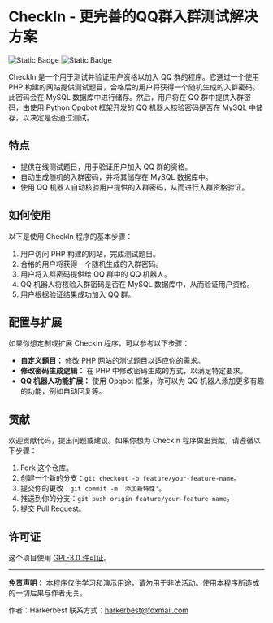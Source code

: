 # CheckIn - 更完善的QQ群入群测试解决方案
![Static Badge](https://img.shields.io/badge/Language-PHP_Python-blue) ![Static Badge](https://img.shields.io/badge/Database-MySQL-pink)



CheckIn 是一个用于测试并验证用户资格以加入 QQ 群的程序。它通过一个使用 PHP 构建的网站提供测试题目，合格后的用户将获得一个随机生成的入群密码。此密码会在 MySQL 数据库中进行储存。然后，用户将在 QQ 群中提供入群密码，由使用 Python Opqbot 框架开发的 QQ 机器人核验密码是否在 MySQL 中储存，以决定是否通过测试。

## 特点

- 提供在线测试题目，用于验证用户加入 QQ 群的资格。
- 自动生成随机的入群密码，并将其储存在 MySQL 数据库中。
- 使用 QQ 机器人自动核验用户提供的入群密码，从而进行入群资格验证。

## 如何使用

以下是使用 CheckIn 程序的基本步骤：

1. 用户访问 PHP 构建的网站，完成测试题目。
2. 合格的用户将获得一个随机生成的入群密码。
3. 用户将入群密码提供给 QQ 群中的 QQ 机器人。
4. QQ 机器人将核验入群密码是否在 MySQL 数据库中，从而验证用户资格。
5. 用户根据验证结果成功加入 QQ 群。

## 配置与扩展

如果你想定制或扩展 CheckIn 程序，可以参考以下步骤：

- **自定义题目：** 修改 PHP 网站的测试题目以适应你的需求。
- **修改密码生成逻辑：** 在 PHP 中修改密码生成的方式，以满足特定要求。
- **QQ 机器人功能扩展：** 使用 Opqbot 框架，你可以为 QQ 机器人添加更多有趣的功能，例如自动回复等。

## 贡献

欢迎贡献代码，提出问题或建议。如果你想为 CheckIn 程序做出贡献，请遵循以下步骤：

1. Fork 这个仓库。
2. 创建一个新的分支：`git checkout -b feature/your-feature-name`。
3. 提交你的更改：`git commit -m '添加新特性'`。
4. 推送到你的分支：`git push origin feature/your-feature-name`。
5. 提交 Pull Request。

## 许可证

这个项目使用 [GPL-3.0 许可证](LICENSE)。

---

**免责声明：** 本程序仅供学习和演示用途，请勿用于非法活动。使用本程序所造成的一切后果与作者无关。

作者：Harkerbest
联系方式：harkerbest@foxmail.com
